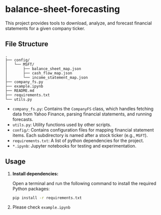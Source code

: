 # balance-sheet-forecasting

This project provides tools to download, analyze, and forecast financial statements for a given company ticker.

## File Structure

```
.
├── config/
│   └── MSFT/
│       ├── balance_sheet_map.json
│       ├── cash_flow_map.json
│       └── income_statement_map.json
├── company_fs.py
├── example.ipynb
├── README.md
├── requirements.txt
└── utils.py
```

- `company_fs.py`: Contains the `CompanyFS` class, which handles fetching data from Yahoo Finance, parsing financial statements, and running forecasts.
- `utils.py`: Utility functions used by other scripts.
- `config/`: Contains configuration files for mapping financial statement items. Each subdirectory is named after a stock ticker (e.g., `MSFT`).
- `requirements.txt`: A list of python dependencies for the project.
- `*.ipynb`: Jupyter notebooks for testing and experimentation.

## Usage

1. **Install dependencies:**

   Open a terminal and run the following command to install the required Python packages:
   ```bash
   pip install -r requirements.txt
   ```

2. Please check `example.ipynb`